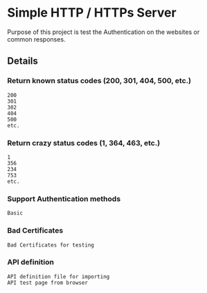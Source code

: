 
# Simple HTTP / HTTPs Server

Purpose of this project is test the Authentication on the websites or common responses.


## Details

### Return known status codes (200, 301, 404, 500, etc.)
    200 
    301 
    302
    404
    500
    etc.
### Return crazy status codes (1, 364, 463, etc.)
    1
    356
    234
    753
    etc.
### Support Authentication methods
    Basic
    
### Bad Certificates
    Bad Certificates for testing

### API definition
    API definition file for importing
    API test page from browser